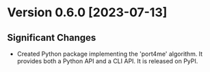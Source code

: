 # Version 0.6.0 [2023-07-13]

## Significant Changes

 * Created Python package implementing the 'port4me' algorithm.  It
   provides both a Python API and a CLI API.  It is released on PyPI.
